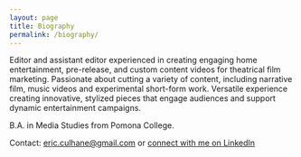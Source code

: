 ```yaml
---
layout: page
title: Biography
permalink: /biography/
---
```

<!-- 
Connect with me on LinkedIn.
[Resume.]({{ '\assets\pdf\Eric Culhane Assistant Editing Resume.pdf' | prepend: site.baseurl }}) -->

Editor and assistant editor experienced in creating engaging home entertainment, pre-release, and custom content videos for theatrical film marketing. Passionate about cutting a variety of content, including narrative film, music videos and experimental short-form work. Versatile experience creating innovative, stylized pieces that engage audiences and support dynamic entertainment campaigns. 

B.A. in Media Studies from Pomona College.

Contact: eric.culhane@gmail.com or
<a href="https://www.linkedin.com/in/eric-culhane/">connect with me on LinkedIn</a>


